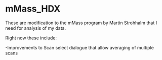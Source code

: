 mMass_HDX
=========

These are modification to the mMass program by Martin Strohhalm that I need for analysis of my data.

Right now these include:

-Improvements to Scan select dialogue that allow averaging of multiple scans 
